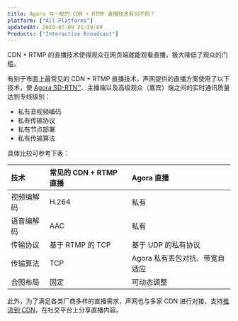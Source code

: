 ```yaml
---
title: Agora 与一般的 CDN + RTMP 直播技术有何不同？
platform: ["All Platforms"]
updatedAt: 2020-07-09 21:39:09
Products: ["Interactive Broadcast"]
---
```

CDN + RTMP 的直播技术使得观众在网页端就能观看直播，极大降低了观众的门槛。

有别于市面上最常见的 CDN + RTMP 直播技术，声网提供的直播方案使用了以下技术，使 [Agora SD-RTN™](https://docs-preview.agoralab.co/cn/Agora%20Platform/terms?platform=All%20Platforms#sd-rtn™)、主播端以及高级观众（嘉宾）端之间的实时通讯质量达到专线级别：
- 私有音视频编码
- 私有传输协议
- 私有节点部署
- 私有传输算法

具体比较可参考下表：

| 技术       | 常见的 CDN + RTMP 直播 | Agora 直播                          |
| :--------- | :------------------- | :---------------------------------- |
| 视频编解码 | H.264                | 私有                                |
| 语音编解码 | AAC                  | 私有                                |
| 传输协议   | 基于 RTMP 的 TCP     | 基于 UDP 的私有协议 |
| 传输算法   | TCP                  | Agora 私有丢包对抗、带宽自适应      |
| 合图布局   | 固定                 | 可动态调整                          |

此外，为了满足各类厂商多样的直播需求，声网也与多家 CDN 进行对接，支持[推流到 CDN](https://docs.agora.io/cn/Interactive%20Broadcast/cdn_streaming_android?platform=Android)，在社交平台上分享直播内容。